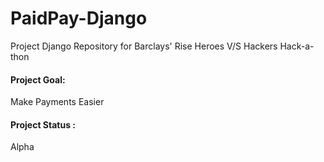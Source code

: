 # PaidPay-Django
Project Django Repository for Barclays' Rise Heroes V/S Hackers Hack-a-thon

#### Project Goal:

Make Payments Easier

#### Project Status :

Alpha

